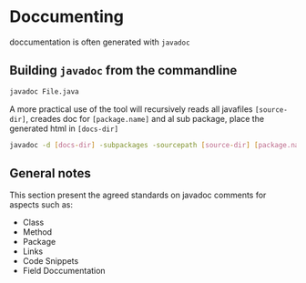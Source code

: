 # Doccumenting

doccumentation is often generated with `javadoc`

## Building `javadoc` from the commandline

```bash
javadoc File.java
```

A more practical use of the tool will recursively reads all javafiles `[source-dir]`, creades doc for `[package.name]` and al sub package, place the generated html in `[docs-dir]`
```bash
javadoc -d [docs-dir] -subpackages -sourcepath [source-dir] [package.name]
```

## General notes

This section present the agreed standards on javadoc comments for aspects such as:

- Class
- Method
- Package
- Links
- Code Snippets
- Field Doccumentation

